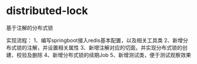 # distributed-lock
基于注解的分布式锁

实现流程：
1、编写springboot接入redis基本配置，以及相关工具类
2、新增分布式锁的注解，并设置相关属性
3、新增注解对应的切面，并实现分布式锁的创建、校验及删除
4、新增分布式锁的续期Job
5、新增测试类，便于测试观察效果

